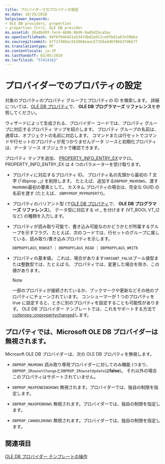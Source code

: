 ```yaml
---
title: プロバイダーでのプロパティの設定
ms.date: 10/29/2018
helpviewer_keywords:
- OLE DB providers, properties
- properties [C++], OLE DB provider
ms.assetid: 26a8b493-7ec4-4686-96d0-9ad5d2bca5ac
ms.openlocfilehash: 04f6f046451a5347dbd2a911ce9fbd1a67e39bba
ms.sourcegitcommit: bff17488ac5538b8eaac57156a4d6f06b37d6b7f
ms.translationtype: MT
ms.contentlocale: ja-JP
ms.lasthandoff: 03/05/2019
ms.locfileid: "57414162"
---
```

# <a name="setting-properties-in-your-provider"></a>プロバイダーでのプロパティの設定

対象のプロパティのプロパティ グループとプロパティの ID を検索します。 詳細については、[OLE DB プロパティ](/previous-versions/windows/desktop/ms722734(v=vs.85))で、 **OLE DB プログラマーズ リファレンス**を参照してください。

ウィザードによって生成される、プロバイダー コードでは、プロパティ グループに対応するプロパティ マップを紹介します。 プロパティ グループの名前は、通常は、オブジェクトの名前に対応します。 コマンドまたは行セットでコマンドや行セットのプロパティが見つかりませんデータ ソースと初期化プロパティは、データ ソース オブジェクトで確認できます。

プロパティ マップを追加、 [PROPERTY_INFO_ENTRY_EX](../../data/oledb/property-info-entry-ex.md)マクロ。 PROPERTY_INFO_ENTRY_EX は 4 つのパラメーターを受け取ります。

- プロパティに対応するプロパティ ID。 プロパティ名の先頭から最初の 7 文字 (「dbprop _」) を削除します。 たとえば、追加する`DBPROP_MAXROWS`、渡す`MAXROWS`最初の要素として。 カスタム プロパティの場合は、完全な GUID の名前を渡す (たとえば、 `DBMYPROP_MYPROPERTY`)。

- プロパティのバリアント型 (で[OLE DB プロパティ](/previous-versions/windows/desktop/ms722734(v=vs.85))で、 **OLE DB プログラマーズ リファレンス**)。 データ型に対応する vt _ を付けます (VT_BOOL VT_I2 など) の種類を入力します。

- プロパティが読み取り可能で、書き込み可能なのかどうかとが所属するグループを示すフラグ。 たとえば、次のコードでは、行セットのグループに属している、読み取り/書き込みプロパティを示します。

    ```cpp
    DBPROPFLAGS_ROWSET | DBPROPFLAGS_READ | DBPROPFLAGS_WRITE
    ```

- プロパティの基本値。 これは、場合があります`VARIANT_FALSE`ブール値型または整数型では、たとえば 0。 プロパティでは、変更した場合を除き、この値があります。

    > [!NOTE]
    > 一部のプロパティが接続されているか、ブックマークや更新などその他のプロパティにチェーンされています。 コンシューマーが 1 つのプロパティを true に設定すると、ときに別のプロパティを設定することも可能性があります。 OLE DB プロバイダー テンプレートでは、これをサポートする方法で[cutlprops::onpropertychanged](../../data/oledb/cutlprops-onpropertychanged.md)します。

## <a name="properties-ignored-by-microsoft-ole-db-providers"></a>プロパティでは、Microsoft OLE DB プロバイダーは無視されます。

Microsoft OLE DB プロバイダーは、次の OLE DB プロパティを無視します。

- `DBPROP_MAXROWS` 読み取り専用プロバイダーに対してのみ機能 (つまり、`DBPROP_IRowsetChange`と`DBPROP_IRowsetUpdate`は**false**)。 それ以外の場合このプロパティはサポートされていません。

- `DBPROP_MAXPENDINGROWS` 無視されます。プロバイダーでは、独自の制限を指定します。

- `DBPROP_MAXOPENROWS` 無視されます。プロバイダーでは、独自の制限を指定します。

- `DBPROP_CANHOLDROWS` 無視されます。プロバイダーでは、独自の制限を指定します。

## <a name="see-also"></a>関連項目

[OLE DB プロバイダー テンプレートの操作](../../data/oledb/working-with-ole-db-provider-templates.md)